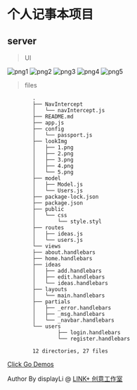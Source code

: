 # 个人记事本项目

## server



> UI

![png1](../lookImg/1.png)
![png2](../lookImg/2.png)
![png3](../lookImg/3.png)
![png4](../lookImg/4.png)
![png5](../lookImg/5.png)

> files

```
        .
        ├── NavIntercept
        │   └── navIntercept.js
        ├── README.md
        ├── app.js
        ├── config
        │   └── passport.js
        ├── lookImg
        │   ├── 1.png
        │   ├── 2.png
        │   ├── 3.png
        │   ├── 4.png
        │   └── 5.png
        ├── model
        │   ├── Model.js
        │   └── Users.js
        ├── package-lock.json
        ├── package.json
        ├── public
        │   └── css
        │       └── style.styl
        ├── routes
        │   ├── ideas.js
        │   └── users.js
        └── views
        ├── about.handlebars
        ├── home.handlebars
        ├── ideas
        │   ├── add.handlebars
        │   ├── edit.handlebars
        │   └── ideas.handlebars
        ├── layouts
        │   └── main.handlebars
        ├── partials
        │   ├── _error.handlebars
        │   ├── _msg.handlebars
        │   └── _navbar.handlebars
        └── users
                ├── login.handlebars
                └── register.handlebars

        12 directories, 27 files

```

[Click Go Demos](http://api.link97.com:8082 "Click Go Demos")

Author By displayLi @ [LINK+ 创意工作室 ](http://www.link97.com "LINK Create Studio")
